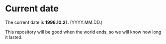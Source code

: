 # Current date

The current date is **1998.10.21.** (YYYY.MM.DD.)

This repository will be good when the world ends, so we will know how long it lasted.
